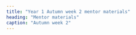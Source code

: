 ```yaml
---
title: "Year 1 Autumn week 2 mentor materials"
heading: "Mentor materials"
caption: "Autumn week 2"
---
```

